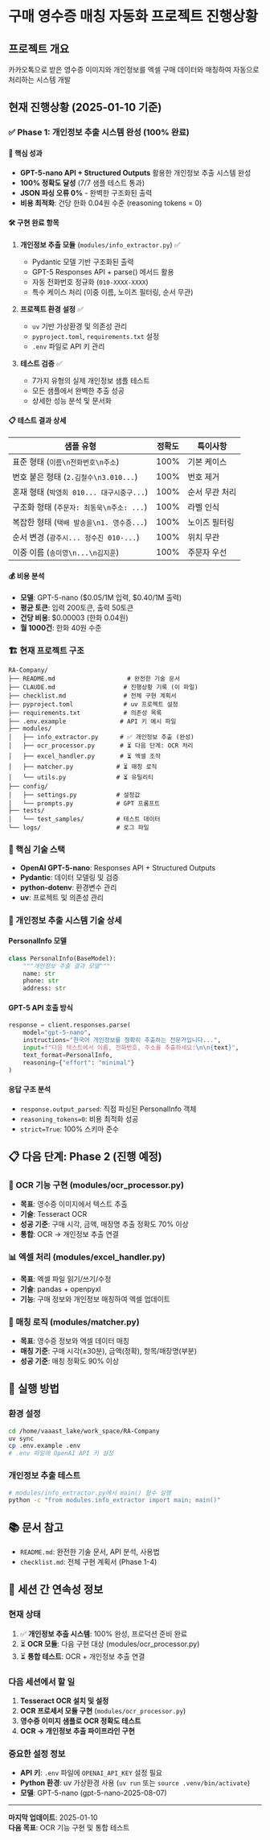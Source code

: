 # 구매 영수증 매칭 자동화 프로젝트 진행상황

## 프로젝트 개요
카카오톡으로 받은 영수증 이미지와 개인정보를 엑셀 구매 데이터와 매칭하여 자동으로 처리하는 시스템 개발

## 현재 진행상황 (2025-01-10 기준)

### ✅ Phase 1: 개인정보 추출 시스템 완성 (100% 완료)

#### 🎉 핵심 성과
- **GPT-5-nano API + Structured Outputs** 활용한 개인정보 추출 시스템 완성
- **100% 정확도 달성** (7/7 샘플 테스트 통과)
- **JSON 파싱 오류 0%** - 완벽한 구조화된 출력
- **비용 최적화**: 건당 한화 0.04원 수준 (reasoning tokens = 0)

#### 🛠 구현 완료 항목
1. **개인정보 추출 모듈** (`modules/info_extractor.py`) ✅
   - Pydantic 모델 기반 구조화된 출력
   - GPT-5 Responses API + parse() 메서드 활용
   - 자동 전화번호 정규화 (`010-XXXX-XXXX`)
   - 특수 케이스 처리 (이중 이름, 노이즈 필터링, 순서 무관)

2. **프로젝트 환경 설정** ✅
   - `uv` 기반 가상환경 및 의존성 관리
   - `pyproject.toml`, `requirements.txt` 설정
   - `.env` 파일로 API 키 관리

3. **테스트 검증** ✅
   - 7가지 유형의 실제 개인정보 샘플 테스트
   - 모든 샘플에서 완벽한 추출 성공
   - 상세한 성능 분석 및 문서화

#### 📋 테스트 결과 상세
| 샘플 유형 | 정확도 | 특이사항 |
|----------|--------|----------|
| 표준 형태 (`이름\n전화번호\n주소`) | 100% | 기본 케이스 |
| 번호 붙은 형태 (`2.김철수\n3.010...`) | 100% | 번호 제거 |
| 혼재 형태 (`박영희 010... 대구시중구...`) | 100% | 순서 무관 처리 |
| 구조화 형태 (`주문자: 최동욱\n주소: ...`) | 100% | 라벨 인식 |
| 복잡한 형태 (`택배 발송을\n1. 영수증...`) | 100% | 노이즈 필터링 |
| 순서 변경 (`광주시... 정수진 010-...`) | 100% | 위치 무관 |
| 이중 이름 (`송미영\n...\n김지훈`) | 100% | 주문자 우선 |

#### 💰 비용 분석
- **모델**: GPT-5-nano ($0.05/1M 입력, $0.40/1M 출력)
- **평균 토큰**: 입력 200토큰, 출력 50토큰
- **건당 비용**: $0.00003 (한화 0.04원)
- **월 1000건**: 한화 40원 수준

### 🏗 현재 프로젝트 구조
```
RA-Company/
├── README.md                    # 완전한 기술 문서
├── CLAUDE.md                   # 진행상황 기록 (이 파일)
├── checklist.md                # 전체 구현 계획서
├── pyproject.toml              # uv 프로젝트 설정
├── requirements.txt            # 의존성 목록
├── .env.example               # API 키 예시 파일
├── modules/
│   ├── info_extractor.py      # ✅ 개인정보 추출 (완성)
│   ├── ocr_processor.py       # ⏳ 다음 단계: OCR 처리
│   ├── excel_handler.py       # ⏳ 엑셀 조작
│   ├── matcher.py            # ⏳ 매칭 로직
│   └── utils.py              # ⏳ 유틸리티
├── config/
│   ├── settings.py           # 설정값
│   └── prompts.py            # GPT 프롬프트
├── tests/
│   └── test_samples/         # 테스트 데이터
└── logs/                     # 로그 파일
```

### 📝 핵심 기술 스택
- **OpenAI GPT-5-nano**: Responses API + Structured Outputs
- **Pydantic**: 데이터 모델링 및 검증
- **python-dotenv**: 환경변수 관리
- **uv**: 프로젝트 및 의존성 관리

### 🔧 개인정보 추출 시스템 기술 상세

#### PersonalInfo 모델
```python
class PersonalInfo(BaseModel):
    """개인정보 추출 결과 모델"""
    name: str
    phone: str
    address: str
```

#### GPT-5 API 호출 방식
```python
response = client.responses.parse(
    model="gpt-5-nano",
    instructions="한국어 개인정보를 정확히 추출하는 전문가입니다...",
    input=f"다음 텍스트에서 이름, 전화번호, 주소를 추출하세요:\n\n{text}",
    text_format=PersonalInfo,
    reasoning={"effort": "minimal"}
)
```

#### 응답 구조 분석
- `response.output_parsed`: 직접 파싱된 PersonalInfo 객체
- `reasoning_tokens=0`: 비용 최적화 성공
- `strict=True`: 100% 스키마 준수

## 📋 다음 단계: Phase 2 (진행 예정)

### 🎯 OCR 기능 구현 (modules/ocr_processor.py)
- **목표**: 영수증 이미지에서 텍스트 추출
- **기술**: Tesseract OCR
- **성공 기준**: 구매 시각, 금액, 매장명 추출 정확도 70% 이상
- **통합**: OCR → 개인정보 추출 연결

### 📊 엑셀 처리 (modules/excel_handler.py)
- **목표**: 엑셀 파일 읽기/쓰기/수정
- **기술**: pandas + openpyxl
- **기능**: 구매 정보와 개인정보 매칭하여 엑셀 업데이트

### 🔗 매칭 로직 (modules/matcher.py)
- **목표**: 영수증 정보와 엑셀 데이터 매칭
- **매칭 기준**: 구매 시각(±30분), 금액(정확), 항목/매장명(부분)
- **성공 기준**: 매칭 정확도 90% 이상

## 🚀 실행 방법

### 환경 설정
```bash
cd /home/vaaast_lake/work_space/RA-Company
uv sync
cp .env.example .env
# .env 파일에 OpenAI API 키 설정
```

### 개인정보 추출 테스트
```bash
# modules/info_extractor.py에서 main() 함수 실행
python -c "from modules.info_extractor import main; main()"
```

## 📚 문서 참고
- `README.md`: 완전한 기술 문서, API 분석, 사용법
- `checklist.md`: 전체 구현 계획서 (Phase 1-4)

## 🔄 세션 간 연속성 정보

### 현재 상태
1. ✅ **개인정보 추출 시스템**: 100% 완성, 프로덕션 준비 완료
2. ⏳ **OCR 모듈**: 다음 구현 대상 (modules/ocr_processor.py)
3. ⏳ **통합 테스트**: OCR + 개인정보 추출 연결

### 다음 세션에서 할 일
1. **Tesseract OCR 설치 및 설정**
2. **OCR 프로세서 모듈 구현** (`modules/ocr_processor.py`)
3. **영수증 이미지 샘플로 OCR 정확도 테스트**
4. **OCR → 개인정보 추출 파이프라인 구현**

### 중요한 설정 정보
- **API 키**: `.env` 파일에 `OPENAI_API_KEY` 설정 필요
- **Python 환경**: uv 가상환경 사용 (`uv run` 또는 `source .venv/bin/activate`)
- **모델**: GPT-5-nano (gpt-5-nano-2025-08-07)

---

**마지막 업데이트**: 2025-01-10  
**다음 목표**: OCR 기능 구현 및 통합 테스트